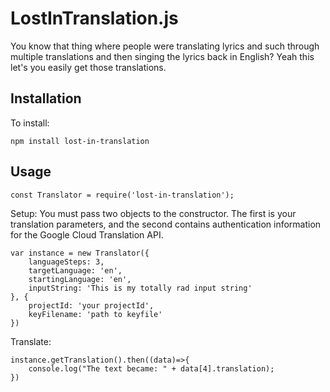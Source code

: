 # LostInTranslation.js

You know that thing where people were translating lyrics and such through multiple translations and then singing the lyrics back in English?  Yeah this let's you easily get those translations.

## Installation

To install:
```
npm install lost-in-translation 
```
## Usage

```
const Translator = require('lost-in-translation');
```
Setup:
You must pass two objects to the constructor.  The first is your translation parameters, and the second contains authentication information for the Google Cloud Translation API.
```
var instance = new Translator({
    languageSteps: 3,
    targetLanguage: 'en',
    startingLanguage: 'en',
    inputString: 'This is my totally rad input string'
}, {
    projectId: 'your projectId',
    keyFilename: 'path to keyfile'
})
```
Translate:
```
instance.getTranslation().then((data)=>{
    console.log("The text became: " + data[4].translation);
})
```